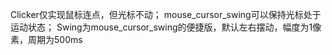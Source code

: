 Clicker仅实现鼠标连点，但光标不动；
mouse_cursor_swing可以保持光标处于运动状态；
Swing为mouse_cursor_swing的便捷版，默认左右摆动，幅度为1像素，周期为500ms
